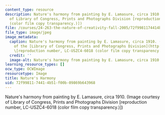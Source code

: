 ```yaml
---
content_type: resource
description: Nature's harmony from painting by E. Lamasure, circa 1910. (Image courtesy
  of Library of Congress, Prints and Photographs Division [reproduction number, LC-USZC4-6018
  (color film copy transparency.)])
file: /courses/24-263-the-nature-of-creativity-fall-2005/72f9981174414b51f00b09869b643968_24-263f05.jpg
file_type: image/jpeg
image_metadata:
  caption: Nature's harmony from painting by E. Lamasure, circa 1910. (Image courtesy
    of the [Library of Congress, Prints and Photographs Division](http://www.loc.gov/rr/print/)
    \[reproduction number, LC-USZC4-6018 (color film copy transparency.)\])
  credit: ''
  image-alt: Nature's harmony from painting by E. Lamasure, circa 1910.
learning_resource_types: []
ocw_type: OCWImage
resourcetype: Image
title: Nature's Harmony
uid: 72f99811-7441-4b51-f00b-09869b643968
---
```

Nature's harmony from painting by E. Lamasure, circa 1910. (Image courtesy of Library of Congress, Prints and Photographs Division [reproduction number, LC-USZC4-6018 (color film copy transparency.)])

